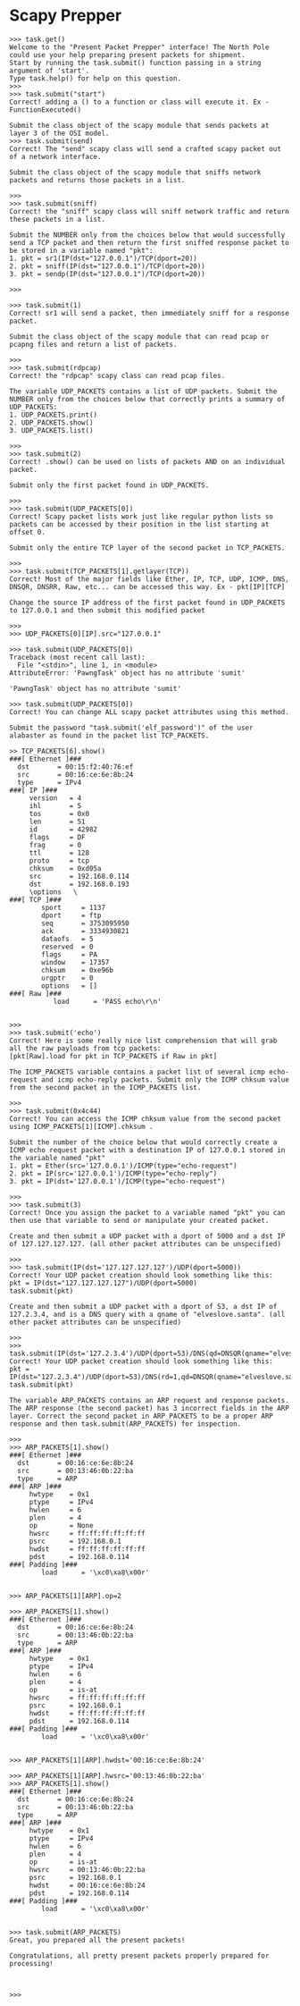 # Scapy Prepper

    >>> task.get()
    Welcome to the "Present Packet Prepper" interface! The North Pole could use your help preparing present packets for shipment.
    Start by running the task.submit() function passing in a string argument of 'start'.
    Type task.help() for help on this question.
    >>>
    >>> task.submit("start")
    Correct! adding a () to a function or class will execute it. Ex - FunctionExecuted()

    Submit the class object of the scapy module that sends packets at layer 3 of the OSI model.
    >>> task.submit(send)
    Correct! The "send" scapy class will send a crafted scapy packet out of a network interface.

    Submit the class object of the scapy module that sniffs network packets and returns those packets in a list.

    >>>
    >>> task.submit(sniff)
    Correct! the "sniff" scapy class will sniff network traffic and return these packets in a list.

    Submit the NUMBER only from the choices below that would successfully send a TCP packet and then return the first sniffed response packet to be stored in a variable named "pkt":
    1. pkt = sr1(IP(dst="127.0.0.1")/TCP(dport=20))
    2. pkt = sniff(IP(dst="127.0.0.1")/TCP(dport=20))
    3. pkt = sendp(IP(dst="127.0.0.1")/TCP(dport=20))

    >>>

    >>> task.submit(1)
    Correct! sr1 will send a packet, then immediately sniff for a response packet.

    Submit the class object of the scapy module that can read pcap or pcapng files and return a list of packets.

    >>>
    >>> task.submit(rdpcap)
    Correct! the "rdpcap" scapy class can read pcap files.

    The variable UDP_PACKETS contains a list of UDP packets. Submit the NUMBER only from the choices below that correctly prints a summary of UDP_PACKETS:
    1. UDP_PACKETS.print()
    2. UDP_PACKETS.show()
    3. UDP_PACKETS.list()

    >>>
    >>> task.submit(2)
    Correct! .show() can be used on lists of packets AND on an individual packet.

    Submit only the first packet found in UDP_PACKETS.

    >>>
    >>> task.submit(UDP_PACKETS[0])
    Correct! Scapy packet lists work just like regular python lists so packets can be accessed by their position in the list starting at offset 0.

    Submit only the entire TCP layer of the second packet in TCP_PACKETS.

    >>>
    >>> task.submit(TCP_PACKETS[1].getlayer(TCP))
    Correct! Most of the major fields like Ether, IP, TCP, UDP, ICMP, DNS, DNSQR, DNSRR, Raw, etc... can be accessed this way. Ex - pkt[IP][TCP]

    Change the source IP address of the first packet found in UDP_PACKETS to 127.0.0.1 and then submit this modified packet

    >>>
    >>> UDP_PACKETS[0][IP].src="127.0.0.1"

    >>> task.submit(UDP_PACKETS[0])
    Traceback (most recent call last):
      File "<stdin>", line 1, in <module>
    AttributeError: 'PawngTask' object has no attribute 'sumit'
   
    'PawngTask' object has no attribute 'sumit'
   
    >>> task.submit(UDP_PACKETS[0])
    Correct! You can change ALL scapy packet attributes using this method.
   
    Submit the password "task.submit('elf_password')" of the user alabaster as found in the packet list TCP_PACKETS.
   
    >> TCP_PACKETS[6].show()
    ###[ Ethernet ]###
      dst       = 00:15:f2:40:76:ef
      src       = 00:16:ce:6e:8b:24
      type      = IPv4
    ###[ IP ]###
         version   = 4
         ihl       = 5
         tos       = 0x0
         len       = 51
         id        = 42982
         flags     = DF
         frag      = 0
         ttl       = 128
         proto     = tcp
         chksum    = 0xd05a
         src       = 192.168.0.114
         dst       = 192.168.0.193
         \options   \
    ###[ TCP ]###
            sport     = 1137
            dport     = ftp
            seq       = 3753095950
            ack       = 3334930821
            dataofs   = 5
            reserved  = 0
            flags     = PA
            window    = 17357
            chksum    = 0xe96b
            urgptr    = 0
            options   = []
    ###[ Raw ]###
               load      = 'PASS echo\r\n'


    >>>
    >>> task.submit('echo')
    Correct! Here is some really nice list comprehension that will grab all the raw payloads from tcp packets:
    [pkt[Raw].load for pkt in TCP_PACKETS if Raw in pkt]

    The ICMP_PACKETS variable contains a packet list of several icmp echo-request and icmp echo-reply packets. Submit only the ICMP chksum value from the second packet in the ICMP_PACKETS list.

    >>>
    >>> task.submit(0x4c44)
    Correct! You can access the ICMP chksum value from the second packet using ICMP_PACKETS[1][ICMP].chksum .

    Submit the number of the choice below that would correctly create a ICMP echo request packet with a destination IP of 127.0.0.1 stored in the variable named "pkt"
    1. pkt = Ether(src='127.0.0.1')/ICMP(type="echo-request")
    2. pkt = IP(src='127.0.0.1')/ICMP(type="echo-reply")
    3. pkt = IP(dst='127.0.0.1')/ICMP(type="echo-request")

    >>>
    >>> task.submit(3)
    Correct! Once you assign the packet to a variable named "pkt" you can then use that variable to send or manipulate your created packet.

    Create and then submit a UDP packet with a dport of 5000 and a dst IP of 127.127.127.127. (all other packet attributes can be unspecified)

    >>>
    >>> task.submit(IP(dst='127.127.127.127')/UDP(dport=5000))
    Correct! Your UDP packet creation should look something like this:
    pkt = IP(dst="127.127.127.127")/UDP(dport=5000)
    task.submit(pkt)

    Create and then submit a UDP packet with a dport of 53, a dst IP of 127.2.3.4, and is a DNS query with a qname of "elveslove.santa". (all other packet attributes can be unspecified)

    >>>
    >>> task.submit(IP(dst='127.2.3.4')/UDP(dport=53)/DNS(qd=DNSQR(qname="elveslove.santa")))
    Correct! Your UDP packet creation should look something like this:
    pkt = IP(dst="127.2.3.4")/UDP(dport=53)/DNS(rd=1,qd=DNSQR(qname="elveslove.santa"))
    task.submit(pkt)

    The variable ARP_PACKETS contains an ARP request and response packets. The ARP response (the second packet) has 3 incorrect fields in the ARP layer. Correct the second packet in ARP_PACKETS to be a proper ARP response and then task.submit(ARP_PACKETS) for inspection.

    >>>
    >>> ARP_PACKETS[1].show()
    ###[ Ethernet ]###
      dst       = 00:16:ce:6e:8b:24
      src       = 00:13:46:0b:22:ba
      type      = ARP
    ###[ ARP ]###
         hwtype    = 0x1
         ptype     = IPv4
         hwlen     = 6
         plen      = 4
         op        = None
         hwsrc     = ff:ff:ff:ff:ff:ff
         psrc      = 192.168.0.1
         hwdst     = ff:ff:ff:ff:ff:ff
         pdst      = 192.168.0.114
    ###[ Padding ]###
            load      = '\xc0\xa8\x00r'


    >>> ARP_PACKETS[1][ARP].op=2

    >>> ARP_PACKETS[1].show()
    ###[ Ethernet ]###
      dst       = 00:16:ce:6e:8b:24
      src       = 00:13:46:0b:22:ba
      type      = ARP
    ###[ ARP ]###
         hwtype    = 0x1
         ptype     = IPv4
         hwlen     = 6
         plen      = 4
         op        = is-at
         hwsrc     = ff:ff:ff:ff:ff:ff
         psrc      = 192.168.0.1
         hwdst     = ff:ff:ff:ff:ff:ff
         pdst      = 192.168.0.114
    ###[ Padding ]###
            load      = '\xc0\xa8\x00r'
   
   
    >>> ARP_PACKETS[1][ARP].hwdst='00:16:ce:6e:8b:24'
   
    >>> ARP_PACKETS[1][ARP].hwsrc='00:13:46:0b:22:ba'
    >>> ARP_PACKETS[1].show()
    ###[ Ethernet ]###
      dst       = 00:16:ce:6e:8b:24
      src       = 00:13:46:0b:22:ba
      type      = ARP
    ###[ ARP ]###
         hwtype    = 0x1
         ptype     = IPv4
         hwlen     = 6
         plen      = 4
         op        = is-at
         hwsrc     = 00:13:46:0b:22:ba
         psrc      = 192.168.0.1
         hwdst     = 00:16:ce:6e:8b:24
         pdst      = 192.168.0.114
    ###[ Padding ]###
            load      = '\xc0\xa8\x00r'


    >>> task.submit(ARP_PACKETS)
    Great, you prepared all the present packets!

    Congratulations, all pretty present packets properly prepared for processing!



    >>>
<!--stackedit_data:
eyJoaXN0b3J5IjpbLTgyMDY0MTg4OV19
-->